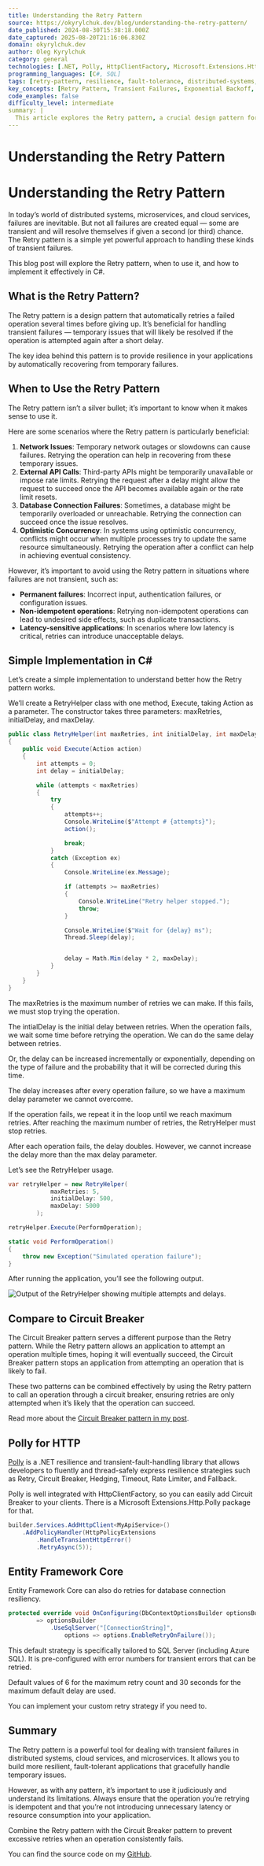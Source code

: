 ```yaml
---
title: Understanding the Retry Pattern
source: https://okyrylchuk.dev/blog/understanding-the-retry-pattern/
date_published: 2024-08-30T15:38:18.000Z
date_captured: 2025-08-20T21:16:06.830Z
domain: okyrylchuk.dev
author: Oleg Kyrylchuk
category: general
technologies: [.NET, Polly, HttpClientFactory, Microsoft.Extensions.Http.Polly, Entity Framework Core, SQL Server, Azure SQL, Distributed Systems, Microservices, Cloud Services]
programming_languages: [C#, SQL]
tags: [retry-pattern, resilience, fault-tolerance, distributed-systems, microservices, cloud-computing, csharp, dotnet, design-patterns, error-handling]
key_concepts: [Retry Pattern, Transient Failures, Exponential Backoff, Circuit Breaker Pattern, Idempotency, Optimistic Concurrency, Database Connection Resiliency, HttpClientFactory integration]
code_examples: false
difficulty_level: intermediate
summary: |
  This article explores the Retry pattern, a crucial design pattern for building resilient applications in distributed systems by handling transient failures. It explains when to effectively apply the pattern, such as for network issues, external API calls, and database connection failures, while also highlighting scenarios to avoid. The post provides a practical C# implementation of a RetryHelper class, demonstrating exponential backoff. Additionally, it discusses the synergy between the Retry and Circuit Breaker patterns and showcases how popular .NET libraries like Polly and Entity Framework Core integrate retry capabilities for HTTP requests and database operations, respectively.
---
```

# Understanding the Retry Pattern

# Understanding the Retry Pattern

In today’s world of distributed systems, microservices, and cloud services, failures are inevitable. But not all failures are created equal — some are transient and will resolve themselves if given a second (or third) chance. The Retry pattern is a simple yet powerful approach to handling these kinds of transient failures.

This blog post will explore the Retry pattern, when to use it, and how to implement it effectively in C#.

## What is the Retry Pattern?

The Retry pattern is a design pattern that automatically retries a failed operation several times before giving up. It’s beneficial for handling transient failures — temporary issues that will likely be resolved if the operation is attempted again after a short delay.

The key idea behind this pattern is to provide resilience in your applications by automatically recovering from temporary failures.

## **When to Use the Retry Pattern**

The Retry pattern isn’t a silver bullet; it’s important to know when it makes sense to use it.

Here are some scenarios where the Retry pattern is particularly beneficial:

1.  **Network Issues**: Temporary network outages or slowdowns can cause failures. Retrying the operation can help in recovering from these temporary issues.
2.  **External API Calls**: Third-party APIs might be temporarily unavailable or impose rate limits. Retrying the request after a delay might allow the request to succeed once the API becomes available again or the rate limit resets.
3.  **Database Connection Failures**: Sometimes, a database might be temporarily overloaded or unreachable. Retrying the connection can succeed once the issue resolves.
4.  **Optimistic Concurrency**: In systems using optimistic concurrency, conflicts might occur when multiple processes try to update the same resource simultaneously. Retrying the operation after a conflict can help in achieving eventual consistency.

However, it’s important to avoid using the Retry pattern in situations where failures are not transient, such as:

*   **Permanent failures**: Incorrect input, authentication failures, or configuration issues.
*   **Non-idempotent operations**: Retrying non-idempotent operations can lead to undesired side effects, such as duplicate transactions.
*   **Latency-sensitive applications**: In scenarios where low latency is critical, retries can introduce unacceptable delays.

## **Simple Implementation in C#**

Let’s create a simple implementation to understand better how the Retry pattern works.

We’ll create a RetryHelper class with one method, Execute, taking Action as a parameter. The constructor takes three parameters: maxRetries, initialDelay, and maxDelay. 

```csharp
public class RetryHelper(int maxRetries, int initialDelay, int maxDelay)
{
    public void Execute(Action action)
    {
        int attempts = 0;
        int delay = initialDelay;

        while (attempts < maxRetries)
        {
            try
            {
                attempts++;
                Console.WriteLine($"Attempt # {attempts}");
                action();

                break;
            }
            catch (Exception ex)
            {
                Console.WriteLine(ex.Message);

                if (attempts >= maxRetries)
                {
                    Console.WriteLine("Retry helper stopped.");
                    throw;
                }

                Console.WriteLine($"Wait for {delay} ms");
                Thread.Sleep(delay);


                delay = Math.Min(delay * 2, maxDelay);
            }
        }
    }
}
```

The maxRetries is the maximum number of retries we can make. If this fails, we must stop trying the operation.

The intialDelay is the initial delay between retries. When the operation fails, we wait some time before retrying the operation. We can do the same delay between retries.

Or, the delay can be increased incrementally or exponentially, depending on the type of failure and the probability that it will be corrected during this time.

The delay increases after every operation failure, so we have a maximum delay parameter we cannot overcome. 

If the operation fails, we repeat it in the loop until we reach maximum retries. After reaching the maximum number of retries, the RetryHelper must stop retries.

After each operation fails, the delay doubles. However, we cannot increase the delay more than the max delay parameter. 

Let’s see the RetryHelper usage. 

```csharp
var retryHelper = new RetryHelper(
            maxRetries: 5,
            initialDelay: 500,
            maxDelay: 5000
        );

retryHelper.Execute(PerformOperation);

static void PerformOperation()
{
    throw new Exception("Simulated operation failure");
}
```

After running the application, you’ll see the following output.

![Output of the RetryHelper showing multiple attempts and delays.](placeholder-output-screenshot.png)

## **Compare to Circuit Breaker**

The Circuit Breaker pattern serves a different purpose than the Retry pattern. While the Retry pattern allows an application to attempt an operation multiple times, hoping it will eventually succeed, the Circuit Breaker pattern stops an application from attempting an operation that is likely to fail. 

These two patterns can be combined effectively by using the Retry pattern to call an operation through a circuit breaker, ensuring retries are only attempted when it’s likely that the operation can succeed.

Read more about the [Circuit Breaker pattern in my post](/blog/understanding-the-circuit-breaker-pattern/). 

## **Polly for HTTP**

[Polly](https://github.com/App-vNext/Polly "Polly") is a .NET resilience and transient-fault-handling library that allows developers to fluently and thread-safely express resilience strategies such as Retry, Circuit Breaker, Hedging, Timeout, Rate Limiter, and Fallback.

Polly is well integrated with HttpClientFactory, so you can easily add Circuit Breaker to your clients. There is a Microsoft Extensions.Http.Polly package for that. 

```csharp
builder.Services.AddHttpClient<MyApiService>()
    .AddPolicyHandler(HttpPolicyExtensions
        .HandleTransientHttpError()
        .RetryAsync(5));
```

## **Entity Framework Core**

Entity Framework Core can also do retries for database connection resiliency. 

```csharp
protected override void OnConfiguring(DbContextOptionsBuilder optionsBuilder)
        => optionsBuilder
            .UseSqlServer("[ConnectionString]", 
                options => options.EnableRetryOnFailure());
```

This default strategy is specifically tailored to SQL Server (including Azure SQL). It is pre-configured with error numbers for transient errors that can be retried.

Default values of 6 for the maximum retry count and 30 seconds for the maximum default delay are used.

You can implement your custom retry strategy if you need to. 

## Summary

The Retry pattern is a powerful tool for dealing with transient failures in distributed systems, cloud services, and microservices. It allows you to build more resilient, fault-tolerant applications that gracefully handle temporary issues.

However, as with any pattern, it’s important to use it judiciously and understand its limitations. Always ensure that the operation you’re retrying is idempotent and that you’re not introducing unnecessary latency or resource consumption into your application.

Combine the Retry pattern with the Circuit Breaker pattern to prevent excessive retries when an operation consistently fails.

You can find the source code on my [GitHub](https://github.com/okyrylchuk/dotnet-newsletter/tree/main/RetryPattern).